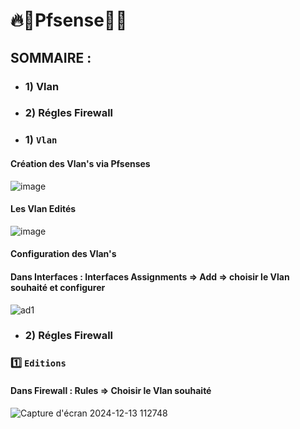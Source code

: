 # 🔥🧱Pfsense🧱🔥
## SOMMAIRE :
* ### 1) Vlan
* ### 2) Régles Firewall 

* ### 1) `Vlan`
#### Création des Vlan's via Pfsenses
![image](https://github.com/user-attachments/assets/9a12859c-1017-4e30-852e-3dfd59be1827)
#### Les Vlan Edités
![image](https://github.com/user-attachments/assets/0659db50-3d8b-46ff-bb02-d033508d8bd8)
#### Configuration des Vlan's 
#### Dans Interfaces : Interfaces Assignments => Add => choisir le Vlan souhaité et configurer
![ad1](https://github.com/user-attachments/assets/8b1b6ce1-8256-4aa1-b21e-29036bcc8530)





* ### 2) Régles Firewall
### 1️⃣ `Editions`

#### Dans Firewall : Rules => Choisir le Vlan souhaité
![Capture d'écran 2024-12-13 112748](https://github.com/user-attachments/assets/00120052-4d11-4bdb-ac91-7a9d034c8f2d)
























